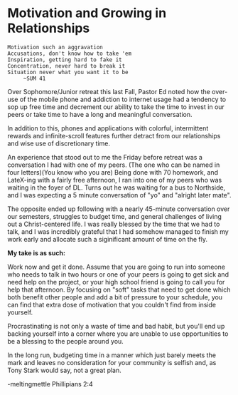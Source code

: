 # Motivation and Growing in Relationships 

    Motivation such an aggravation
    Accusations, don't know how to take 'em
    Inspiration, getting hard to fake it
    Concentration, never hard to break it
    Situation never what you want it to be
         ~SUM 41

Over Sophomore/Junior retreat this last Fall, Pastor Ed noted how the over-use of the mobile phone and addiction to internet usage 
had a tendency to sop up free time and decrement our ability to take the time to invest in our peers or take time to have 
a long and meaningful conversation. 

In addition to this, phones and applications with colorful, intermittent rewards and infinite-scroll features further detract from 
our relationships and wise use of discretionary time.  


An experience that stood out to me the Friday before retreat was a conversation I had with one of my peers. (The one who can be named in four letters)(You know who you are)
Being done with 70 homework, and LateX-ing with a fairly free afternoon, I ran into one of my peers who was waiting in the foyer of DL.  Turns out he was waiting for a bus to Northside, and I was expecting a 5 minute conversation of "yo" and "alright later mate".


The opposite ended up following with a nearly 45-minute conversation over our semesters, struggles to budget time, and general challenges of living out a Christ-centered life.  I was really blessed by the time that we had to talk, and I was incredibly grateful that I had somehow managed to finish my work early and allocate such a siginificant amount of time on the fly.  


**My take is as such:**

Work now and get it done.  Assume that you are going to run into someone who needs to talk in two hours or one of your peers is going to get sick and need help on the project, or your high school friend is going to call you for help that afternoon. 
By focusing on "soft" tasks that need to get done which both benefit other people and add a bit of pressure to your schedule,
you can find that extra dose of motivation that you couldn't find from inside yourself. 


Procrastinating is not only a waste of time and bad habit, but you'll end up backing yourself into a corner where you are unable to use opportunities to be a blessing to the people around you.  

In the long run, budgeting time in a manner which just barely meets the mark and leaves no consideration for your community is selfish and, as Tony Stark would say, not a great plan. 



-meltingmettle
Phillipians 2:4
